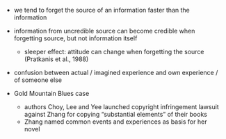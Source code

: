 - we tend to forget the source of an information faster than the information
- information from uncredible source can become credible when forgetting source, but not information itself
	- sleeper effect: attitude can change when forgetting the source (Pratkanis et al., 1988)
- confusion between actual / imagined experience and own experience / of someone else 

- Gold Mountain Blues case
	- authors Choy, Lee and Yee launched copyright infringement lawsuit against Zhang for copying “substantial elements” of their books
	- Zhang named common events and experiences as basis for her novel